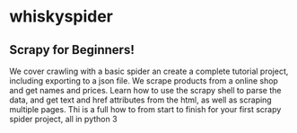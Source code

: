 # whiskyspider

## Scrapy for Beginners! 
We cover crawling with a basic spider an create a complete tutorial project, including exporting to a json file. 
We scrape products from a online shop and get names and prices. Learn how to use the scrapy shell to parse the data, and get text and href attributes from the html, as well as scraping multiple pages. Thi is a full how to from start to finish for your first scrapy spider project, all in python 3

